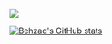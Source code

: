 ![](https://komarev.com/ghpvc/?username=behzadsp)

[![Behzad's GitHub stats](https://github-readme-stats.vercel.app/api?username=behzadsp&theme=gotham&show_icons=true&count_private=true)](https://github.com/anuraghazra/github-readme-stats)
